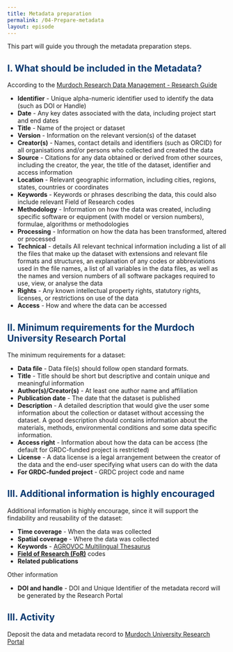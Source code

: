 ```yaml
---
title: Metadata preparation
permalink: /04-Prepare-metadata
layout: episode
---
```



This part will guide you through the metadata preparation steps.

## <span style="color:#063970"> **I. What should be included in the Metadata?** </span>

According to the [Murdoch Research Data Management - Research Guide](https://libguides.murdoch.edu.au/RDM/documentation)

* **Identifier**	- Unique alpha-numeric identifier used to identify the data (such as DOI or Handle)
* **Date** - Any key dates associated with the data, including project start and end dates
* **Title** - Name of the project or dataset
* **Version** - Information on the relevant version(s) of the dataset
* **Creator(s)** - Names, contact details and identifiers (such as ORCID) for all organisations and/or persons who collected and created the data
* **Source** - Citations for any data obtained or derived from other sources, including the creator, the year, the title of the dataset, identifier and access information
* **Location** - Relevant geographic information, including cities, regions, states, countries or coordinates
* **Keywords** - Keywords or phrases describing the data, this could also include relevant Field of Research codes
* **Methodology** - Information on how the data was created, including specific software or equipment (with model or version numbers), formulae, algorithms or methodologies
* **Processing** - Information on how the data has been transformed, altered or processed
* **Technical** - details	All relevant technical information including a list of all the files that make up the dataset with extensions and relevant file formats and structures, an explanation of any codes or abbreviations used in the file names, a list of all variables in the data files, as well as the names and version numbers of all software packages required to use, view, or analyse the data
* **Rights** - Any known intellectual property rights, statutory rights, licenses, or restrictions on use of the data
* **Access** - How and where the data can be accessed


## <span style="color:#063970"> **II. Minimum requirements for the Murdoch University Research Portal** </span>

The minimum requirements for a dataset:
* **Data file** - Data file(s) should follow open standard formats.
* **Title** - Title should be short but descriptive and contain unique and meaningful information
* **Author(s)/Creator(s)** - At least one author name and affiliation
* **Publication date** - The date that the dataset is published
* **Description** - A detailed description that would give the user some information about the collection or dataset without accessing the dataset. A good description should contains information about the materials, methods, environmental conditions and some data specific information.
* **Access right** - Information about how the data can be access (the default for GRDC-funded project is restricted)
* **License** - A data license is a legal arrangement between the creator of the data and the end-user specifying what users can do with the data
* **For GRDC-funded project** - GRDC project code and name

## <span style="color:#063970"> **III. Additional information is highly encouraged** </span>

Additional information is highly encourage, since it will support the findability and reusability of the dataset:
* **Time coverage** - When the data was collected
* **Spatial coverage** - Where the data was collected
* **Keywords** - [AGROVOC Multilingual Thesaurus](https://agrovoc.fao.org/browse/agrovoc/en/)
* [**Field of Research (FoR)**](https://www.abs.gov.au/statistics/classifications/australian-and-new-zealand-standard-research-classification-anzsrc/latest-release#data-downloads) codes
* **Related publications**

Other information
* **DOI and handle** - DOI and Unique Identifier of the metadata record will be generated by the Research Portal

## <span style="color:#063970"> **III. Activity** </span>
Deposit the data and metadata record to [Murdoch University Research Portal](https://researchportal.murdoch.edu.au/)
